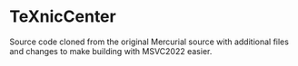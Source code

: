# TeXnicCenter

Source code cloned from the original Mercurial source with additional files and changes to make building with MSVC2022 easier.
